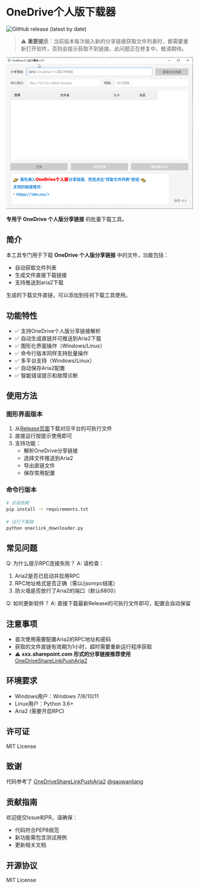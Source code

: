 # OneDrive个人版下载器

![GitHub release (latest by date)](https://img.shields.io/github/v/release/goukey/onedrive-downloader?style=flat-square)

> ⚠️ **重要提示**：当前版本每次输入新的分享链接获取文件列表时，都需要重新打开软件，否则会提示获取不到链接。此问题正在修复中，敬请期待。

![软件截图](screenshots/main.png)

**专用于 OneDrive 个人版分享链接** 的批量下载工具。

## 简介
本工具专门用于下载 **OneDrive 个人版分享链接** 中的文件，功能包括：
- 自动获取文件列表
- 生成文件直接下载链接
- 支持推送到aria2下载

生成的下载文件直链，可以添加到任何下载工具使用。

## 功能特性
- ✅ 支持OneDrive个人版分享链接解析
- ✅ 自动生成直链并可推送到Aria2下载
- ✅ 图形化界面操作（Windows/Linux）
- ✅ 命令行版本同样支持批量操作
- ✅ 多平台支持（Windows/Linux）
- ✅ 自动保存Aria2配置
- ✅ 智能错误提示和故障诊断

## 使用方法

### 图形界面版本
1. 从[Release页面](https://github.com/goukey/onedrive-downloader/releases)下载对应平台的可执行文件
2. 直接运行按提示使用即可
3. 支持功能：
   - 解析OneDrive分享链接
   - 选择文件推送到Aria2
   - 导出直链文件
   - 保存常用配置

### 命令行版本
```bash
# 安装依赖
pip install -r requirements.txt

# 运行下载器
python oneclick_downloader.py
```

## 常见问题
Q: 为什么提示RPC连接失败？
A: 请检查：
  1. Aria2是否已启动并启用RPC
  2. RPC地址格式是否正确（需以/jsonrpc结尾）
  3. 防火墙是否放行了Aria2的端口（默认6800）

Q: 如何更新软件？
A: 直接下载最新Release的可执行文件即可，配置会自动保留

## 注意事项
- 首次使用需要配置Aria2的RPC地址和密码
- 获取的文件直链有效期为1小时，超时需要重新运行程序获取
- ⚠️ **xxx.sharepoint.com 形式的分享链接推荐使用** [OneDriveShareLinkPushAria2](https://github.com/gaowanliang/OneDriveShareLinkPushAria2)

## 环境要求
- Windows用户：Windows 7/8/10/11
- Linux用户：Python 3.6+
- Aria2 (需要开启RPC)

## 许可证
MIT License

## 致谢
代码参考了 [OneDriveShareLinkPushAria2](https://github.com/gaowanliang/OneDriveShareLinkPushAria2) [@gaowanliang](https://github.com/gaowanliang)

## 贡献指南
欢迎提交Issue和PR，请确保：
- 代码符合PEP8规范
- 新功能需包含测试用例
- 更新相关文档

## 开源协议
MIT License 